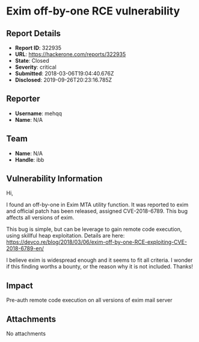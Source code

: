 # Exim off-by-one RCE vulnerability

## Report Details
- **Report ID**: 322935
- **URL**: https://hackerone.com/reports/322935
- **State**: Closed
- **Severity**: critical
- **Submitted**: 2018-03-06T19:04:40.676Z
- **Disclosed**: 2019-09-26T20:23:16.785Z

## Reporter
- **Username**: mehqq
- **Name**: N/A

## Team
- **Name**: N/A
- **Handle**: ibb

## Vulnerability Information
Hi, 

I found an off-by-one in Exim MTA utility function. It was reported to exim and official patch has been released, assigned CVE-2018-6789. This bug affects all versions of exim.

This bug is simple, but can be leverage to gain remote code execution, using skillful heap exploitation. Details are here: https://devco.re/blog/2018/03/06/exim-off-by-one-RCE-exploiting-CVE-2018-6789-en/

I believe exim is widespread enough and it seems to fit all criteria. I wonder if this finding worths a bounty, or the reason why it is not included. Thanks!

## Impact

Pre-auth remote code execution on all versions of exim mail server

## Attachments
No attachments
